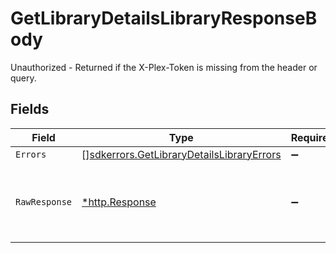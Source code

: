 # GetLibraryDetailsLibraryResponseBody

Unauthorized - Returned if the X-Plex-Token is missing from the header or query.


## Fields

| Field                                                                                                  | Type                                                                                                   | Required                                                                                               | Description                                                                                            |
| ------------------------------------------------------------------------------------------------------ | ------------------------------------------------------------------------------------------------------ | ------------------------------------------------------------------------------------------------------ | ------------------------------------------------------------------------------------------------------ |
| `Errors`                                                                                               | [][sdkerrors.GetLibraryDetailsLibraryErrors](../../models/sdkerrors/getlibrarydetailslibraryerrors.md) | :heavy_minus_sign:                                                                                     | N/A                                                                                                    |
| `RawResponse`                                                                                          | [*http.Response](https://pkg.go.dev/net/http#Response)                                                 | :heavy_minus_sign:                                                                                     | Raw HTTP response; suitable for custom response parsing                                                |